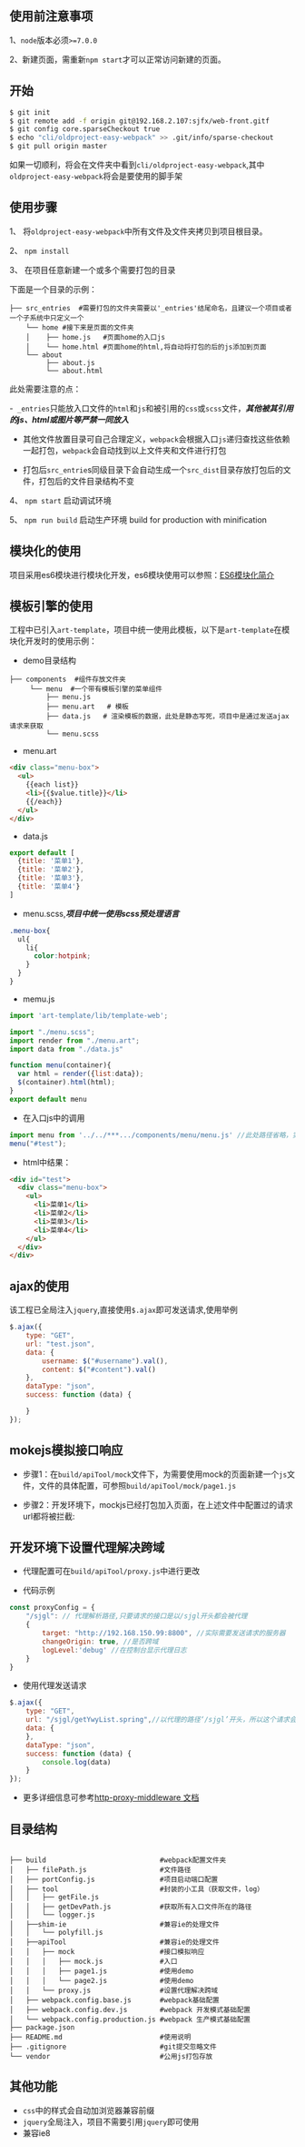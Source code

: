 ## 使用前注意事项

1、`node`版本必须`>=7.0.0`

2、新建页面，需重新`npm start`才可以正常访问新建的页面。


## 开始

```bash
$ git init
$ git remote add -f origin git@192.168.2.107:sjfx/web-front.gitf 
$ git config core.sparseCheckout true                  
$ echo "cli/oldproject-easy-webpack" >> .git/info/sparse-checkout   
$ git pull origin master                 
```

如果一切顺利，将会在文件夹中看到`cli/oldproject-easy-webpack`,其中`oldproject-easy-webpack`将会是要使用的脚手架

## 使用步骤

1、 将`oldproject-easy-webpack`中所有文件及文件夹拷贝到项目根目录。

2、 `npm install`

3、 在项目任意新建一个或多个需要打包的目录

下面是一个目录的示例：

```shell
├── src_entries  #需要打包的文件夹需要以'_entries'结尾命名，且建议一个项目或者一个子系统中只定义一个
    └── home #接下来是页面的文件夹
    │    ├── home.js   #页面home的入口js
    │    └── home.html #页面home的html,将自动将打包的后的js添加到页面 
    └── about 
         ├── about.js   
         └── about.html 
``` 

此处需要注意的点：

  -` _entries`只能放入口文件的`html`和`js`和被引用的`css`或`scss`文件，***其他被其引用的js、html或图片等严禁一同放入***

  - 其他文件放置目录可自己合理定义，`webpack`会根据入口`js`递归查找这些依赖一起打包，`webpack`会自动找到以上文件夹和文件进行打包

  - 打包后`src_entrie`s同级目录下会自动生成一个`src_dist`目录存放打包后的文件，打包后的文件目录结构不变

4、 `npm start` 启动调试环境

5、 `npm run build` 启动生产环境 build for production with minification


## 模块化的使用

项目采用es6模块进行模块化开发，es6模块使用可以参照：[ES6模块化简介](https://github.com/simplexcspp/JavaScript-Module/issues/2)


## 模板引擎的使用

工程中已引入`art-template`，项目中统一使用此模板，以下是`art-template`在模块化开发时的使用示例：

- demo目录结构

```shell
├── components  #组件存放文件夹
     └── menu  #一个带有模板引擎的菜单组件    
         ├── menu.js   
         ├── menu.art   # 模板
         ├── data.js   # 渲染模板的数据，此处是静态写死，项目中是通过发送ajax请求来获取
         └── menu.scss
```

- menu.art

```html
<div class="menu-box">
  <ul>
    {{each list}}
    <li>{{$value.title}}</li>
    {{/each}}
  </ul>
</div>
```

- data.js

```javascript
export default [
  {title: '菜单1'},
  {title: '菜单2'},
  {title: '菜单3'},
  {title: '菜单4'} 
]
```

- menu.scss,***项目中统一使用scss预处理语言***

```scss 
.menu-box{
  ul{
    li{
      color:hotpink;
    }
  }
}
```

- memu.js

```javascript
import 'art-template/lib/template-web';

import "./menu.scss";
import render from "./menu.art";
import data from "./data.js"

function menu(container){
  var html = render({list:data});
  $(container).html(html);
}
export default menu
```

- 在入口js中的调用

```javascript
import menu from '../../***.../components/menu/menu.js' //此处路径省略，实际开发中引用路径要写对
menu("#test");
```
- html中结果：

```html
<div id="test">
  <div class="menu-box">
    <ul>  
      <li>菜单1</li>
      <li>菜单2</li>
      <li>菜单3</li>  
      <li>菜单4</li>  
    </ul>
  </div>
</div>
```


## ajax的使用
该工程已全局注入`jquery`,直接使用`$.ajax`即可发送请求,使用举例

```javascript
$.ajax({
    type: "GET",
    url: "test.json",
    data: {
        username: $("#username").val(),
        content: $("#content").val()
    },
    dataType: "json",
    success: function (data) {

    }
});
```

## mokejs模拟接口响应

- 步骤1：在`build/apiTool/mock`文件下，为需要使用mock的页面新建一个`js`文件，文件的具体配置，可参照`build/apiTool/mock/page1.js`


- 步骤2：开发环境下，mockjs已经打包加入页面，在上述文件中配置过的请求url都将被拦截:


## 开发环境下设置代理解决跨域

- 代理配置可在`build/apiTool/proxy.js`中进行更改

- 代码示例

```javascript
const proxyConfig = {
    "/sjgl": // 代理解析路径,只要请求的接口是以/sjgl开头都会被代理
    {
        target: "http://192.168.150.99:8800", //实际需要发送请求的服务器
        changeOrigin: true, //是否跨域
        logLevel:'debug' //在控制台显示代理日志
    }
}
```
- 使用代理发送请求

```javascript
$.ajax({
    type: "GET",
    url: "/sjgl/getYwyList.spring",//以代理的路径‘/sjgl’开头，所以这个请求会被代理
    data: {
    },
    dataType: "json",
    success: function (data) {
        console.log(data)
    }
});
```

- 更多详细信息可参考[http-proxy-middleware 文档](https://www.npmjs.com/package/http-proxy-middleware)


## 目录结构

```shell

├── build                            #webpack配置文件夹    
│   ├── filePath.js                  #文件路径   
│   ├── portConfig.js                #项目启动端口配置
│   ├── tool                         #封装的小工具（获取文件，log）    
│   │   ├── getFile.js   
│   │   ├── getDevPath.js            #获取所有入口文件所在的路径
│   │   └── logger.js 
│   ├──shim-ie                       #兼容ie的处理文件
│   │   └── polyfill.js 
│   ├──apiTool                       #兼容ie的处理文件
│   │   ├── mock                     #接口模拟响应
│   │   │   ├── mock.js              #入口
│   │   │   ├── page1.js             #使用demo
│   │   │   └── page2.js             #使用demo
│   │   └── proxy.js                 #设置代理解决跨域
│   ├── webpack.config.base.js       #webpack基础配置  
│   ├── webpack.config.dev.js        #webpack 开发模式基础配置   
│   └── webpack.config.production.js #webpack 生产模式基础配置     
├── package.json  
├── README.md                        #使用说明
├── .gitignore                       #git提交忽略文件    
└── vendor                           #公用js打包存放

```

## 其他功能

- `css`中的样式会自动加浏览器兼容前缀
- `jquery`全局注入，项目不需要引用`jquery`即可使用
- 兼容ie8